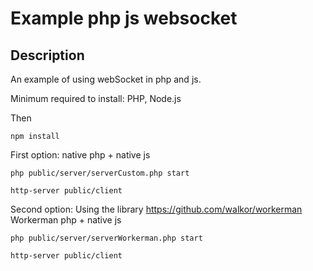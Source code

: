 # Example php js websocket

## Description

An example of using webSocket in php and js.

Minimum required to install:
PHP, Node.js

Then

```shell
npm install
```

First option:
native php + native js

```shell
php public/server/serverCustom.php start
```

```shell
http-server public/client
```

Second option:
Using the library
<https://github.com/walkor/workerman>
Workerman php + native js

```shell
php public/server/serverWorkerman.php start
```

```shell
http-server public/client
```
